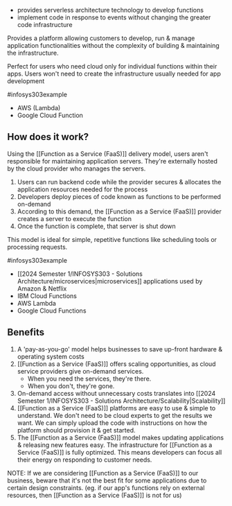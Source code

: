 - provides serverless architecture technology to develop functions
- implement code in response to events without changing the greater code infrastructure

Provides a platform allowing customers to develop, run & manage application functionalities without the complexity of building & maintaining the infrastructure.

Perfect for users who need cloud only for individual functions within their apps. Users won't need to create the infrastructure usually needed for app development

#infosys303example 
- AWS (Lambda)
- Google Cloud Function

## How does it work?
Using the [[Function as a Service (FaaS)]] delivery model, users aren't responsible for maintaining application servers. They're externally hosted by the cloud provider who manages the servers.

1. Users can run backend code while the provider secures & allocates the application resources needed for the process
2. Developers deploy pieces of code known as functions to be performed on-demand
3. According to this demand, the [[Function as a Service (FaaS)]] provider creates a server to execute the function
4. Once the function is complete, that server is shut down

This model is ideal for simple, repetitive functions like scheduling tools or processing requests.

#infosys303example 
- [[2024 Semester 1/INFOSYS303 - Solutions Architecture/microservices|microservices]] applications used by Amazon & Netflix
- IBM Cloud Functions
- AWS Lambda
- Google Cloud Functions

## Benefits
1. A 'pay-as-you-go' model helps businesses to save up-front hardware & operating system costs
2. [[Function as a Service (FaaS)]] offers scaling opportunities, as cloud service providers give on-demand services. 
	- When you need the services, they're there. 
	- When you don't, they're gone.
3. On-demand access without unnecessary costs translates into [[2024 Semester 1/INFOSYS303 - Solutions Architecture/Scalability|Scalability]]
4. [[Function as a Service (FaaS)]] platforms are easy to use & simple to understand. We don't need to be cloud experts to get the results we want. We can simply upload the code with instructions on how the platform should provision it & get started.
5. The [[Function as a Service (FaaS)]] model makes updating applications & releasing new features easy. The infrastructure for [[Function as a Service (FaaS)]] is fully optimized. This means developers can focus all their energy on responding to customer needs.

NOTE: If we are considering [[Function as a Service (FaaS)]] to our business, beware that it's not the best fit for some applications due to certain design constraints. (eg. if our app's functions rely on external resources, then [[Function as a Service (FaaS)]] is not for us)
